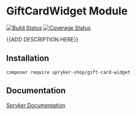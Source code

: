 # GiftCardWidget Module
[![Build Status](https://travis-ci.org/spryker-shop/gift-card-widget.svg)](https://travis-ci.org/spryker-shop/gift-card-widget)
[![Coverage Status](https://coveralls.io/repos/github/spryker-shop/gift-card-widget/badge.svg)](https://coveralls.io/github/spryker-shop/gift-card-widget)

{{ADD DESCRIPTION HERE}}

## Installation

```
composer require spryker-shop/gift-card-widget
```

## Documentation

[Spryker Documentation](https://academy.spryker.com/developing_with_spryker/module_guide/modules.html)
